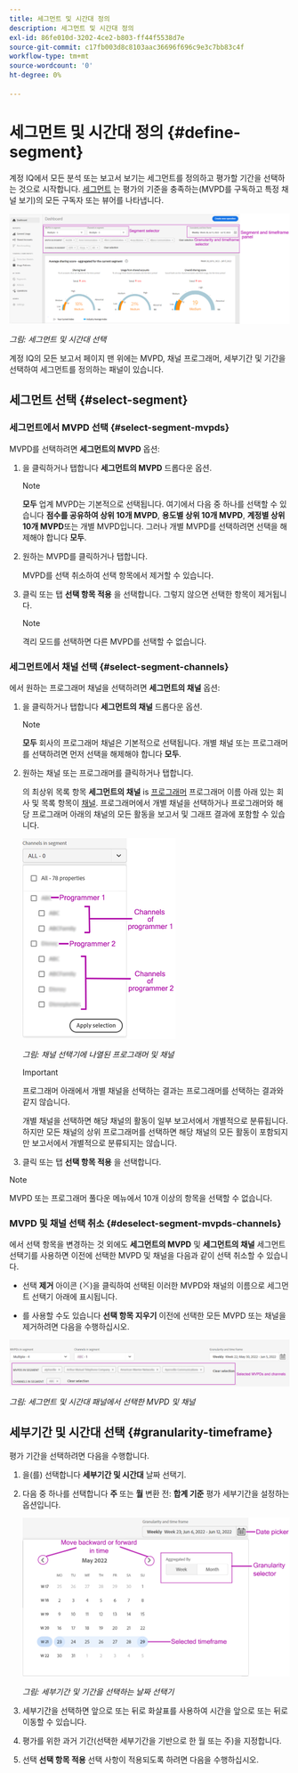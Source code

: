 ```yaml
---
title: 세그먼트 및 시간대 정의
description: 세그먼트 및 시간대 정의
exl-id: 86fe010d-3202-4ce2-b803-ff44f5538d7e
source-git-commit: c17fb003d8c8103aac36696f696c9e3c7bb83c4f
workflow-type: tm+mt
source-wordcount: '0'
ht-degree: 0%

---
```


# 세그먼트 및 시간대 정의 {#define-segment}

계정 IQ에서 모든 분석 또는 보고서 보기는 세그먼트를 정의하고 평가할 기간을 선택하는 것으로 시작합니다. [세그먼트](/help/AccountIQ/product-concepts.md#segmet-def) 는 평가의 기준을 충족하는(MVPD를 구독하고 특정 채널 보기)의 모든 구독자 또는 뷰어를 나타냅니다.

![](assets/segment-panel.png)

*그림: 세그먼트 및 시간대 선택*

계정 IQ의 모든 보고서 페이지 맨 위에는 MVPD, 채널 프로그래머, 세부기간 및 기간을 선택하여 세그먼트를 정의하는 패널이 있습니다.

## 세그먼트 선택 {#select-segment}

### 세그먼트에서 MVPD 선택 {#select-segment-mvpds}

MVPD를 선택하려면 **세그먼트의 MVPD** 옵션:

1. 을 클릭하거나 탭합니다 **세그먼트의 MVPD** 드롭다운 옵션.

   >[!NOTE]
   >
   >**모두** 업계 MVPD는 기본적으로 선택됩니다. 여기에서 다음 중 하나를 선택할 수 있습니다 **점수를 공유하여 상위 10개 MVPD**, **용도별 상위 10개 MVPD**, **계정별 상위 10개 MVPD**&#x200B;또는 개별 MVPD입니다. 그러나 개별 MVPD를 선택하려면 선택을 해제해야 합니다 **모두**.

1. 원하는 MVPD를 클릭하거나 탭합니다.

   MVPD를 선택 취소하여 선택 항목에서 제거할 수 있습니다.

1. 클릭 또는 탭 **선택 항목 적용** 을 선택합니다. 그렇지 않으면 선택한 항목이 제거됩니다.

   >[!NOTE]
   >
   >격리 모드를 선택하면 다른 MVPD를 선택할 수 없습니다.

### 세그먼트에서 채널 선택 {#select-segment-channels}

에서 원하는 프로그래머 채널을 선택하려면 **세그먼트의 채널** 옵션:

1. 을 클릭하거나 탭합니다 **세그먼트의 채널** 드롭다운 옵션.

   >[!NOTE]
   >
   >**모두** 회사의 프로그래머 채널은 기본적으로 선택됩니다. 개별 채널 또는 프로그래머를 선택하려면 먼저 선택을 해제해야 합니다 **모두**.

1. 원하는 채널 또는 프로그래머를 클릭하거나 탭합니다.

   의 최상위 목록 항목 **세그먼트의 채널** is [프로그래머](/help/AccountIQ/product-concepts.md#programmer-def) 프로그래머 이름 아래 있는 회사 및 목록 항목이 [채널](/help/AccountIQ/product-concepts.md#channel-def). 프로그래머에서 개별 채널을 선택하거나 프로그래머와 해당 프로그래머 아래의 채널의 모든 활동을 보고서 및 그래프 결과에 포함할 수 있습니다.

   ![](assets/programmer-channels.png)


   *그림: 채널 선택기에 나열된 프로그래머 및 채널*

   >[!IMPORTANT]
   >
   >프로그래머 아래에서 개별 채널을 선택하는 결과는 프로그래머를 선택하는 결과와 같지 않습니다.
   >
   >
   >개별 채널을 선택하면 해당 채널의 활동이 일부 보고서에서 개별적으로 분류됩니다. 하지만 모든 채널의 상위 프로그래머를 선택하면 해당 채널의 모든 활동이 포함되지만 보고서에서 개별적으로 분류되지는 않습니다.

1. 클릭 또는 탭 **선택 항목 적용** 을 선택합니다.

>[!NOTE]
>
>MVPD 또는 프로그래머 풀다운 메뉴에서 10개 이상의 항목을 선택할 수 없습니다.

### MVPD 및 채널 선택 취소 {#deselect-segment-mvpds-channels}

에서 선택 항목을 변경하는 것 외에도 **세그먼트의 MVPD** 및 **세그먼트의 채널** 세그먼트 선택기를 사용하면 이전에 선택한 MVPD 및 채널을 다음과 같이 선택 취소할 수 있습니다.

* 선택 **제거** 아이콘 (![아이콘 제거](assets/remove-icon.png))을 클릭하여 선택된 이러한 MVPD와 채널의 이름으로 세그먼트 선택기 아래에 표시됩니다.

* 를 사용할 수도 있습니다 **선택 항목 지우기** 이전에 선택한 모든 MVPD 또는 채널을 제거하려면 다음을 수행하십시오.

![](assets/segment-panel-selection.png)

*그림: 세그먼트 및 시간대 패널에서 선택한 MVPD 및 채널*

## 세부기간 및 시간대 선택 {#granularity-timeframe}

평가 기간을 선택하려면 다음을 수행합니다.

1. 을(를) 선택합니다 **세부기간 및 시간대** 날짜 선택기.

1. 다음 중 하나를 선택합니다 **주** 또는 **월** 변환 전: **합계 기준** 평가 세부기간을 설정하는 옵션입니다.

   ![](assets/granularity-timeframe-weekwise.png)


   *그림: 세부기간 및 기간을 선택하는 날짜 선택기*

1. 세부기간을 선택하면 앞으로 또는 뒤로 화살표를 사용하여 시간을 앞으로 또는 뒤로 이동할 수 있습니다.

1. 평가를 위한 과거 기간(선택한 세부기간을 기반으로 한 월 또는 주)을 지정합니다.

1. 선택 **선택 항목 적용** 선택 사항이 적용되도록 하려면 다음을 수행하십시오.
